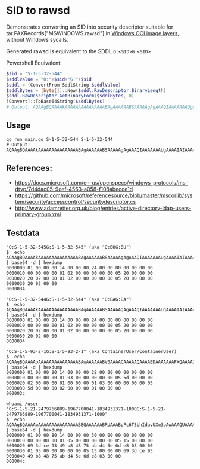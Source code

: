 # SID to rawsd

Demonstrates converting an SID into security descriptor suitable for tar.PAXRecords["MSWINDOWS.rawsd"] in [Windows OCI image layers](https://github.com/opencontainers/image-spec/blob/master/layer.md#:~:text=MSWINDOWS.rawsd), without Windows sycalls.

Generated rawsd is equivalent to the SDDL `O:<SID>G:<SID>` 

Powershell Equivalent:
```powershell
$sid = "S-1-5-32-544"
$sddlValue = "O:"+$sid+"G:"+$sid
$sddl = (ConvertFrom-SddlString $sddlValue)
$sddlBytes = [byte[]]::New($sddl.RawDescriptor.BinaryLength)
$sddl.RawDescriptor.GetBinaryForm($sddlBytes, 0)
[Convert]::ToBase64String($sddlBytes)
# Output: AQAAgBQAAAAkAAAAAAAAAAAAAAABAgAAAAAABSAAAAAgAgAAAQIAAAAAAAUgAAAAIAIAAA==
```

## Usage
```
go run main.go S-1-5-32-544 S-1-5-32-544
# Output: AQAAgBQAAAAkAAAAAAAAAAAAAAABAgAAAAAABSAAAAAgAgAAAQIAAAAAAAUgAAAAIAIAAA==
```

## References:
* https://docs.microsoft.com/en-us/openspecs/windows_protocols/ms-dtyp/7d4dac05-9cef-4563-a058-f108abecce1d
* https://github.com/microsoft/referencesource/blob/master/mscorlib/system/security/accesscontrol/securitydescriptor.cs
* http://www.adamretter.org.uk/blog/entries/active-directory-ldap-users-primary-group.xml

## Testdata
```
"O:S-1-5-32-545G:S-1-5-32-545" (aka "O:BUG:BU") 
$  echo AQAAgBQAAAAkAAAAAAAAAAAAAAABAgAAAAAABSAAAAAgAgAAAQIAAAAAAAUgAAAAIAIAAA== | base64 -d | hexdump
0000000 01 00 00 80 14 00 00 00 24 00 00 00 00 00 00 00
0000010 00 00 00 00 01 02 00 00 00 00 00 05 20 00 00 00
0000020 20 02 00 00 01 02 00 00 00 00 00 05 20 00 00 00
0000030 20 02 00 00
0000034

"O:S-1-5-32-544G:S-1-5-32-544" (aka "O:BAG:BA") 
$  echo AQAAgBQAAAAkAAAAAAAAAAAAAAABAgAAAAAABSAAAAAgAgAAAQIAAAAAAAUgAAAAIAIAAA== | base64 -d | hexdump
0000000 01 00 00 80 14 00 00 00 24 00 00 00 00 00 00 00
0000010 00 00 00 00 01 02 00 00 00 00 00 05 20 00 00 00
0000020 20 02 00 00 01 02 00 00 00 00 00 05 20 00 00 00
0000030 20 02 00 00
0000034

"O:S-1-5-93-2-1G:S-1-5-93-2-1" (aka ContainerUser/ContainerUser)
$  echo AQAAgBQAAAAoAAAAAAAAAAAAAAABAwAAAAAABV0AAAACAAAAAQAAAAEDAAAAAAAFXQAAAAIAAAABAAAA | base64 -d | hexdump
0000000 01 00 00 80 14 00 00 00 28 00 00 00 00 00 00 00
0000010 00 00 00 00 01 03 00 00 00 00 00 05 5d 00 00 00
0000020 02 00 00 00 01 00 00 00 01 03 00 00 00 00 00 05
0000030 5d 00 00 00 02 00 00 00 01 00 00 00
000003c

whoami /user
"O:S-1-5-21-2479766889-1967700041-1834931371-1000G:S-1-5-21-2479766889-1967700041-1834931371-1000"
$  echo AQAAgBQAAAAwAAAAAAAAAAAAAAABBQAAAAAABRUAAABpPc6TSbhIdavUXm3oAwAAAQUAAAAAAAUVAAAAaT3Ok0m4SHWr1F5t6AMAAA== | base64 -d | hexdump
0000000 01 00 00 80 14 00 00 00 30 00 00 00 00 00 00 00
0000010 00 00 00 00 01 05 00 00 00 00 00 05 15 00 00 00
0000020 69 3d ce 93 49 b8 48 75 ab d4 5e 6d e8 03 00 00
0000030 01 05 00 00 00 00 00 05 15 00 00 00 69 3d ce 93
0000040 49 b8 48 75 ab d4 5e 6d e8 03 00 00
000004c
```
